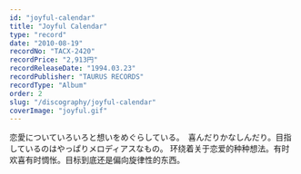 ```yaml
---
id: "joyful-calendar"
title: "Joyful Calendar"
type: "record"
date: "2010-08-19"
recordNo: "TACX-2420"
recordPrice: "2,913円"
recordReleaseDate: "1994.03.23"
recordPublisher: "TAURUS RECORDS"
recordType: "Album"
order: 2
slug: "/discography/joyful-calendar"
coverImage: "joyful.gif"
---
```


恋愛についていろいろと想いをめぐらしている。　喜んだりかなしんだり。目指しているのはやっぱりメロディアスなもの。 环绕着关于恋爱的种种想法。有时欢喜有时惆怅。目标到底还是偏向旋律性的东西。
